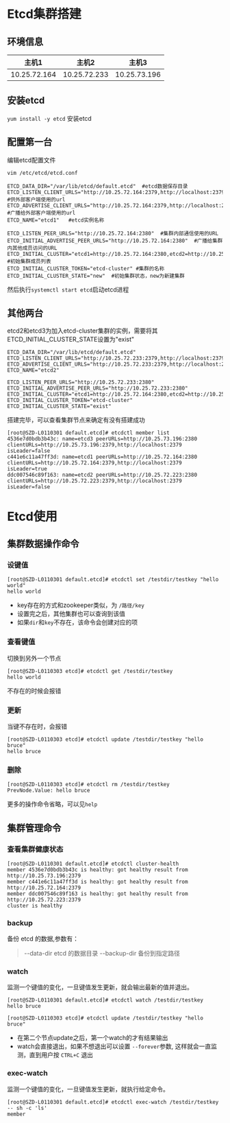 # Etcd集群搭建

## 环境信息

主机1 | 主机2 | 主机3  
------- | ------- | -------  
10.25.72.164 | 10.25.72.233 | 10.25.73.196  

## 安装etcd

`yum install -y etcd` 安装etcd

## 配置第一台

编辑etcd配置文件

`vim /etc/etcd/etcd.conf`

```
ETCD_DATA_DIR="/var/lib/etcd/default.etcd"  #etcd数据保存目录
ETCD_LISTEN_CLIENT_URLS="http://10.25.72.164:2379,http://localhost:2379"  #供外部客户端使用的url
ETCD_ADVERTISE_CLIENT_URLS="http://10.25.72.164:2379,http://localhost:2379" #广播给外部客户端使用的url
ETCD_NAME="etcd1"   #etcd实例名称

ETCD_LISTEN_PEER_URLS="http://10.25.72.164:2380"  #集群内部通信使用的URL
ETCD_INITIAL_ADVERTISE_PEER_URLS="http://10.25.72.164:2380"  #广播给集群内其他成员访问的URL
ETCD_INITIAL_CLUSTER="etcd1=http://10.25.72.164:2380,etcd2=http://10.25.72.233:2380,etcd3=http://10.25.73.196:2380"    #初始集群成员列表
ETCD_INITIAL_CLUSTER_TOKEN="etcd-cluster" #集群的名称
ETCD_INITIAL_CLUSTER_STATE="new"  #初始集群状态，new为新建集群

```

然后执行`systemctl start etcd`启动etcd进程

## 其他两台

etcd2和etcd3为加入etcd-cluster集群的实例，需要将其ETCD_INITIAL_CLUSTER_STATE设置为"exist"

```
ETCD_DATA_DIR="/var/lib/etcd/default.etcd"  
ETCD_LISTEN_CLIENT_URLS="http://10.25.72.233:2379,http://localhost:2379"  
ETCD_ADVERTISE_CLIENT_URLS="http://10.25.72.233:2379,http://localhost:2379" 
ETCD_NAME="etcd2"  

ETCD_LISTEN_PEER_URLS="http://10.25.72.233:2380" 
ETCD_INITIAL_ADVERTISE_PEER_URLS="http://10.25.72.233:2380"
ETCD_INITIAL_CLUSTER="etcd1=http://10.25.72.164:2380,etcd2=http://10.25.72.233:2380,etcd3=http://10.25.73.196:2380"  
ETCD_INITIAL_CLUSTER_TOKEN="etcd-cluster"
ETCD_INITIAL_CLUSTER_STATE="exist"  

```
搭建完毕，可以查看集群节点来确定有没有搭建成功

```
[root@SZD-L0110301 default.etcd]# etcdctl member list
4536e7d0bdb3b43c: name=etcd3 peerURLs=http://10.25.73.196:2380 clientURLs=http://10.25.73.196:2379,http://localhost:2379 isLeader=false
c441e6c11a47ff3d: name=etcd1 peerURLs=http://10.25.72.164:2380 clientURLs=http://10.25.72.164:2379,http://localhost:2379 isLeader=true
ddc007546c89f163: name=etcd2 peerURLs=http://10.25.72.223:2380 clientURLs=http://10.25.72.223:2379,http://localhost:2379 isLeader=false
```

# Etcd使用

## 集群数据操作命令

### 设键值

```
[root@SZD-L0110301 default.etcd]# etcdctl set /testdir/testkey "hello world"
hello world
```

- key存在的方式和zookeeper类似，为  `/路径/key`
- 设置完之后，其他集群也可以查询到该值
- 如果`dir`和`key`不存在，该命令会创建对应的项

### 查看键值

切换到另外一个节点

```
[root@SZD-L0110303 etcd]# etcdctl get /testdir/testkey
hello world
```
不存在的时候会报错

### 更新
当键不存在时，会报错

```
[root@SZD-L0110303 etcd]# etcdctl update /testdir/testkey "hello bruce"
hello bruce
```

### 删除

```
[root@SZD-L0110303 etcd]# etcdctl rm /testdir/testkey
PrevNode.Value: hello bruce
```

更多的操作命令省略，可以见`help`

## 集群管理命令

### 查看集群健康状态

```
[root@SZD-L0110301 default.etcd]# etcdctl cluster-health
member 4536e7d0bdb3b43c is healthy: got healthy result from http://10.25.73.196:2379
member c441e6c11a47ff3d is healthy: got healthy result from http://10.25.72.164:2379
member ddc007546c89f163 is healthy: got healthy result from http://10.25.72.223:2379
cluster is healthy
```

### backup

备份 etcd 的数据,参数有：

> --data-dir         etcd 的数据目录
--backup-dir     备份到指定路径

### watch

监测一个键值的变化，一旦键值发生更新，就会输出最新的值并退出。

```
[root@SZD-L0110301 default.etcd]# etcdctl watch /testdir/testkey
hello bruce
```

```
[root@SZD-L0110303 etcd]# etcdctl update /testdir/testkey "hello bruce"
```

- 在第二个节点update之后，第一个watch的才有结果输出
- watch会直接退出，如果不想退出可以设置 `--forever`参数, 这样就会一直监测，直到用户按 `CTRL+C` 退出

### exec-watch

监测一个键值的变化，一旦键值发生更新，就执行给定命令。

```
[root@SZD-L0110301 default.etcd]# etcdctl exec-watch /testdir/testkey -- sh -c 'ls'
member
```
